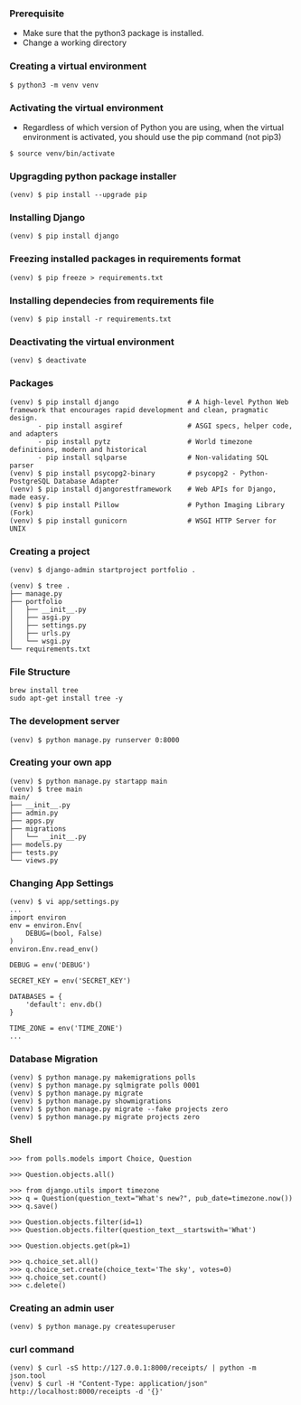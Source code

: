 ### Prerequisite
- Make sure that the python3 package is installed.
- Change a working directory

### Creating a virtual environment
```
$ python3 -m venv venv
```

### Activating the virtual environment
- Regardless of which version of Python you are using, when the virtual environment is activated, you should use the pip command (not pip3)
```
$ source venv/bin/activate
```

### Upgragding python package installer 
```
(venv) $ pip install --upgrade pip
```

### Installing Django
```
(venv) $ pip install django
```

### Freezing installed packages in requirements format
```
(venv) $ pip freeze > requirements.txt
```

### Installing dependecies from requirements file
```
(venv) $ pip install -r requirements.txt
```

### Deactivating the virtual environment
```
(venv) $ deactivate
```

### Packages
```
(venv) $ pip install django                 # A high-level Python Web framework that encourages rapid development and clean, pragmatic design.
       - pip install asgiref                # ASGI specs, helper code, and adapters
       - pip install pytz                   # World timezone definitions, modern and historical
       - pip install sqlparse               # Non-validating SQL parser
(venv) $ pip install psycopg2-binary        # psycopg2 - Python-PostgreSQL Database Adapter
(venv) $ pip install djangorestframework    # Web APIs for Django, made easy.
(venv) $ pip install Pillow                 # Python Imaging Library (Fork)
(venv) $ pip install gunicorn               # WSGI HTTP Server for UNIX
```

### Creating a project
```
(venv) $ django-admin startproject portfolio .

(venv) $ tree .
├── manage.py
├── portfolio
│   ├── __init__.py
│   ├── asgi.py
│   ├── settings.py
│   ├── urls.py
│   └── wsgi.py
└── requirements.txt
```

### File Structure
```
brew install tree
sudo apt-get install tree -y

```

### The development server
```
(venv) $ python manage.py runserver 0:8000
``` 

### Creating your own app
```
(venv) $ python manage.py startapp main
(venv) $ tree main
main/
├── __init__.py
├── admin.py
├── apps.py
├── migrations
│   └── __init__.py
├── models.py
├── tests.py
└── views.py
```

### Changing App Settings
```
(venv) $ vi app/settings.py
...
import environ
env = environ.Env(
    DEBUG=(bool, False)
)
environ.Env.read_env()

DEBUG = env('DEBUG')

SECRET_KEY = env('SECRET_KEY')

DATABASES = {
    'default': env.db()
}

TIME_ZONE = env('TIME_ZONE')
...
```

### Database Migration
```
(venv) $ python manage.py makemigrations polls
(venv) $ python manage.py sqlmigrate polls 0001
(venv) $ python manage.py migrate
(venv) $ python manage.py showmigrations
(venv) $ python manage.py migrate --fake projects zero
(venv) $ python manage.py migrate projects zero
```

### Shell
```
>>> from polls.models import Choice, Question

>>> Question.objects.all()

>>> from django.utils import timezone
>>> q = Question(question_text="What's new?", pub_date=timezone.now())
>>> q.save()

>>> Question.objects.filter(id=1)
>>> Question.objects.filter(question_text__startswith='What')

>>> Question.objects.get(pk=1)

>>> q.choice_set.all()
>>> q.choice_set.create(choice_text='The sky', votes=0)
>>> q.choice_set.count()
>>> c.delete()
```

### Creating an admin user
```
(venv) $ python manage.py createsuperuser
```

### curl command
```
(venv) $ curl -sS http://127.0.0.1:8000/receipts/ | python -m json.tool
(venv) $ curl -H "Content-Type: application/json" http://localhost:8000/receipts -d '{}'
```



